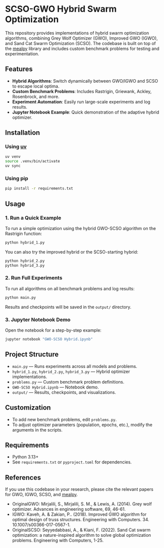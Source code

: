 # SCSO-GWO Hybrid Swarm Optimization

This repository provides implementations of hybrid swarm optimization algorithms, combining Grey Wolf Optimizer (GWO), Improved GWO (IGWO), and Sand Cat Swarm Optimization (SCSO). The codebase is built on top of the [mealpy](https://github.com/thieu1995/mealpy) library and includes custom benchmark problems for testing and experimentation.

## Features

- **Hybrid Algorithms**: Switch dynamically between GWO/IGWO and SCSO to escape local optima.
- **Custom Benchmark Problems**: Includes Rastrigin, Griewank, Ackley, Rosenbrock, and more.
- **Experiment Automation**: Easily run large-scale experiments and log results.
- **Jupyter Notebook Example**: Quick demonstration of the adaptive hybrid optimizer.

## Installation

### Using [uv](https://github.com/astral-sh/uv)
```bash
uv venv
source .venv/bin/activate
uv sync
```

### Using pip
```bash
pip install -r requirements.txt
```

## Usage

### 1. Run a Quick Example

To run a simple optimization using the hybrid GWO-SCSO algorithm on the Rastrigin function:

```bash
python hybrid_1.py
```

You can also try the improved hybrid or the SCSO-starting hybrid:

```bash
python hybrid_2.py
python hybrid_3.py
```

### 2. Run Full Experiments

To run all algorithms on all benchmark problems and log results:

```bash
python main.py
```

Results and checkpoints will be saved in the `output/` directory.

### 3. Jupyter Notebook Demo

Open the notebook for a step-by-step example:

```bash
jupyter notebook "GWO-SCSO Hybrid.ipynb"
```

## Project Structure

- `main.py` — Runs experiments across all models and problems.
- `hybrid_1.py`, `hybrid_2.py`, `hybrid_3.py` — Hybrid optimizer implementations.
- `problems.py` — Custom benchmark problem definitions.
- `GWO-SCSO Hybrid.ipynb` — Notebook demo.
- `output/` — Results, checkpoints, and visualizations.

## Customization

- To add new benchmark problems, edit `problems.py`.
- To adjust optimizer parameters (population, epochs, etc.), modify the arguments in the scripts.

## Requirements

- Python 3.13+
- See `requirements.txt` or `pyproject.toml` for dependencies.

## References

If you use this codebase in your research, please cite the relevant papers for GWO, IGWO, SCSO, and [mealpy](https://github.com/thieu1995/mealpy).
- OriginalGWO: Mirjalili, S., Mirjalili, S. M., & Lewis, A. (2014). Grey wolf optimizer. Advances in engineering software, 69, 46-61.
- IGWO: Kaveh, A. & Zakian, P.. (2018). Improved GWO algorithm for optimal design of truss structures. Engineering with Computers. 34. 10.1007/s00366-017-0567-1.
- OriginalSCSO: Seyyedabbasi, A., & Kiani, F. (2022). Sand Cat swarm optimization: a nature-inspired algorithm to solve global optimization problems. Engineering with Computers, 1-25.

